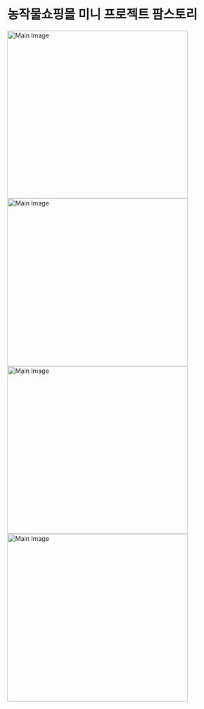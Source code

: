 # 농작물쇼핑몰 미니 프로젝트 팜스토리
<img src="https://github.com/user-attachments/assets/1c59d40a-f107-4cca-a897-75e65a57669f" alt="Main Image" width="410" height="380">
<img src="https://github.com/user-attachments/assets/fc95a94e-6b2f-443c-95e4-92520c809470" alt="Main Image" width="410" height="380">
<img src="https://github.com/user-attachments/assets/fec3bd67-19f3-4d97-b527-10582b1c91aa" alt="Main Image" width="410" height="380">
<img src="https://github.com/user-attachments/assets/e6506e12-7ac9-48ff-b0cb-ac2ec9121c65" alt="Main Image" width="410" height="380">

